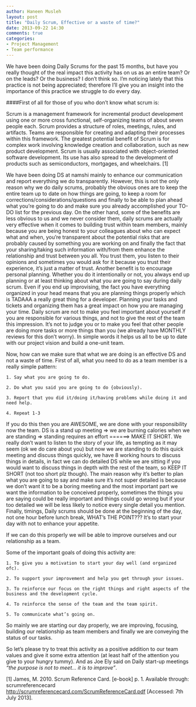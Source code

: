 ```yaml
---
author: Haneen Musleh
layout: post
title: "Daily Scrum, Effective or a waste of time?"
date: 2013-09-22 14:30
comments: true
categories: 
- Project Management
- Team performance
---
```


We have been doing Daily Scrums for the past 15 months, but have you really thought of the real impact this activity has on us as an entire team? Or on the leads? Or the business? I don’t think so. I’m noticing lately that this practice is not being appreciated; therefore I’ll give you an insight into the importance of this practice we struggle to do every day.

 

<!-- more -->

 

####First of all for those of you who don’t know what scrum is:

Scrum is a management framework for incremental product development using one or more cross functional, self-organizing teams of about seven people each. Scrum provides a structure of roles, meetings, rules, and artifacts. Teams are responsible for creating and adapting their processes within this framework. The greatest potential benefit of Scrum is for complex work involving knowledge creation and collaboration, such as new product development. Scrum is usually associated with object-oriented software development. Its use has also spread to the development of products such as semiconductors, mortgages, and wheelchairs. [1]

We have been doing DS at namshi mainly to enhance our communication and report everything we do transparently. However, this is not the only reason why we do daily scrums, probably the obvious ones are to keep the entire team up to date on how things are going, to keep a room for corrections/considerations/questions and finally to be able to plan ahead what you’re going to do and make sure you already accomplished your TO-DO list for the previous day.  On the other hand, some of the benefits are less obvious to us and we never consider them, daily scrums are actually very effective when it comes to building trust within team members, mainly because you are being honest to your colleagues about who can expect what and when, you’re transparent about the potential risks that are probably caused by something you are working on and finally the fact that your sharing/taking such information with/from them enhance the relationship and trust between you all. You trust them, you listen to their opinions and sometimes you would ask for it because you trust their experience, it’s just a matter of trust. Another benefit is to encourage personal planning. Whether you do it intentionally or not, you always end up planning or at least thinking about what you are going to say during daily scrum. Even if you end up improvising, the fact you have everything organized in your head means that you are planning things properly which is TADAAA a really great thing for a developer. Planning your tasks and tickets and organizing them has a great impact on how you are managing your time. Daily scrum are not to make you feel important about yourself if you are responsible for various things, and not to give the rest of the team this impression. It’s not to judge you or to make you feel that other people are doing more tasks or more things than you (we already have MONTHLY reviews for this don’t worry). In simple words it helps us all to be up to date with our project vision and build a one-unit team.

Now, how can we make sure that what we are doing is an effective DS and not a waste of time. First of all, what you need to do as a team member is a really simple pattern:

	1. Say what you are going to do.

	2. Do what you said you are going to do {obviously).

	3. Report that you did it/doing it/having problems while doing it and 		need help.

	4. Repeat 1-3

If you do this then you are AWESOME, we are done with your responsibility now the team. DS is a stand up meeting => we are burning calories when we are standing => standing requires an effort ======> MAKE IT SHORT. We really don’t want to listen to the story of your life, as tempting as it may seem (ok we do care about you) but now we are standing to do this quick meeting and discuss things quickly, we have 8 working hours to discuss things in details, in fact we can do detailed DS while we are sitting if you would want to discuss things in depth with the rest of the team, so KEEP IT SHORT (not too short plz though).  The main reason why it’s better to plan what you are going to say and make sure it’s not super detailed is because we don’t want it to be a boring meeting and the most important part we want the information to be conceived properly, sometimes the things you are saying could be really important and things could go wrong but if your too detailed we will be less likely to notice every single detail you mention. Finally, timings, Daily scrums should be done at the beginning of the day, not one hour before lunch break, WHAT’s THE POINT??? It’s to start your day with not to enhance your appetite.

If we can do this properly we will be able to improve ourselves and our relationship as a team.

Some of the important goals of doing this activity are:

	1. To give you a motivation to start your day well (and organized ofc).

	2. To support your improvement and help you get through your issues.

	3. To reinforce our focus on the right things and right aspects of the 		business and the development cycle.

	4. To reinforce the sense of the team and the team spirit.

	5. To communicate what’s going on.

So mainly we are starting our day properly, we are improving, focusing, building our relationship as team members and finally we are conveying the status of our tasks.

So let’s please try to treat this activity as a positive addition to our team values and give it some extra attention (at least half of the attention you give to your hungry tummy). And as Joe Ely said on Daily start-up meetings  *“the purpose is not to meet… it is to improve”*.

[1] James, M. 2010. Scrum Reference Card. [e-book] p. 1. Available through: scrumreferencecard http://scrumreferencecard.com/ScrumReferenceCard.pdf [Accessed: 7th July 2013].

 
